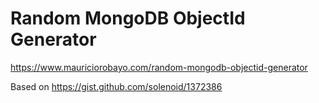 # Random MongoDB ObjectId Generator

https://www.mauriciorobayo.com/random-mongodb-objectid-generator

Based on https://gist.github.com/solenoid/1372386
